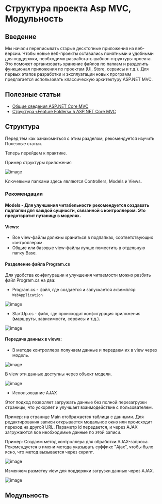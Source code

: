 # Структура проекта Asp MVC, Модульность
## Введение
Мы начали переписывать старые десктопные приложения на веб-версии.
Чтобы новые веб-проекты оставались понятными и удобными для поддержки,
необходимо разработать шаблон структуры проекта. Это поможет организовать
хранение файлов по папкам и разделить функционал приложения
по проектам (UI, Store, сервисы и т.д.). Для первых этапов разработки и
эксплуатации новых программ предлагается использовать классическую архитектуру ASP.NET MVC.

## Полезные статьи
- [Общие сведения ASP.NET Core MVC](https://learn.microsoft.com/ru-ru/aspnet/core/mvc/overview?view=aspnetcore-8.0)
- [Структура «Feature Folders» в ASP.NET Core MVC](https://habr.com/ru/articles/321392/)

## Структура
Перед тем как ознакомиться с этим разделом, рекомендуется изучить Полезные статьи.

Теперь перейдем к практике.

Пример структуры приложения

![image](https://github.com/user-attachments/assets/698758e8-f3a2-4963-a805-1a104492093c)

Ключевыми папками здесь являются Controllers, Models и Views.

### Рекомендации
#### Models - Для улучшения читабельности рекомендуется создавать подпапки для каждой сущности, связанной с контроллером. Это предотвратит путаницу в моделях.
#### Views:
- Все view-файлы должны храниться в подпапках, соответствующих контроллерам.
- Общие или базовые view-файлы лучше поместить в отдельную папку Base.

#### Разделение файла Program.cs
Для удобства конфигурации и улучшения читаемости можно разбить файл Program.cs на два:
- Program.cs - файл, где создается и запускается экземпляр ```WebApplication```

![image](https://github.com/user-attachments/assets/02de9ad6-9e02-4865-b792-65486c937a7e)
  
- StartUp.cs - файл, где происходит конфигурация приложения (маршруты, зависимости, сервисы и т.д.).

![image](https://github.com/user-attachments/assets/dca992f5-335e-440f-b159-10f9257c4fca)

#### Передача данных в views:
- В методе контроллера получаем данные и передаем их в view через модель.

![image](https://github.com/user-attachments/assets/7155496a-d6ad-4647-81aa-7c57c2332b26)

В view эти данные доступны через объект модели.

![image](https://github.com/user-attachments/assets/73731511-4114-46fb-b890-7326a4f1d523)

- Использование AJAX

Этот подход позволяет загружать данные без полной перезагрузки страницы, что ускоряет и улучшает взаимодействие с пользователем.

Пример: на странице Main отображается таблица с данными. Для редактирования записи открывается модальное окно или происходит переход на другой URL. Параметр id передается, и через AJAX загружаются все необходимые данные по этой записи.

Пример:
Создаем метод контроллера для обработки AJAX-запроса. Рекомендуется в имени метода указывать суффикс "Ajax", чтобы было ясно, что метод вызывается через скрипт.

![image](https://github.com/user-attachments/assets/5d21b8a4-8a5a-4144-ba7e-78f3586a3f92)

Изменяем разметку view для поддержки загрузки данных через AJAX.

![image](https://github.com/user-attachments/assets/6c4347ed-8b4c-45f5-a6e0-1c7436f183ba)

## Модульность
